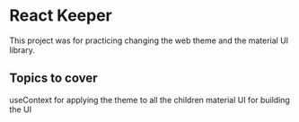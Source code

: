 # React Keeper

This project was for practicing changing the web theme and the material UI library.

## Topics to cover

useContext for applying the theme to all the children
material UI for building the UI 